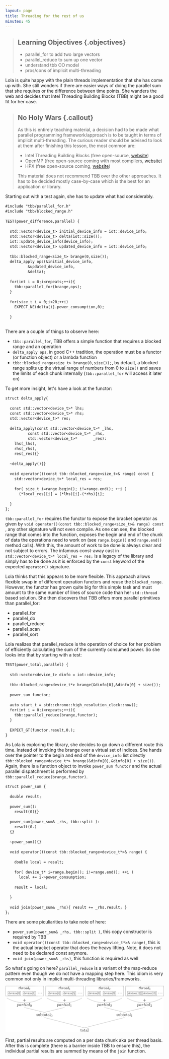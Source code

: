 ```yaml
---
layout: page
title: Threading for the rest of us
minutes: 45
---
```


> ## Learning Objectives {.objectives}
>
> * parallel_for to add two large vectors
> * parallel_reduce to sum up one vector
> * understand tbb OO model
> * pros/cons of implicit multi-threading

Lola is quite happy with the plain threads implementation that she has come up with. She still wonders if there are easier ways of doing the parallel sum that she requires or the difference between time points. She wanders the web and decides that Intel Threading Building Blocks (TBB) might be a good fit for her case.

> ## No Holy Wars {.callout}
>
> As this is entirely teaching material, a decision had to be made what parallel programming framework/approach is to be taught in terms of implicit multi-threading. The curious reader should be advised to look at them after finishing this lesson, the most common are:
> 
> * Intel Threading Building Blocks (free open-source, [website](https://www.threadingbuildingblocks.org/))
> * OpenMP (free open-source coming with most compilers, [website](https://www.openmp.org/))
> * HPX (free open-source coming, [website](http://stellar-group.org/libraries/hpx/))
>
> This material does not recommend TBB over the other approaches. It has to be decided mostly case-by-case which is the best for an application or library.


Starting out with a test again, she has to update what had considerably.

~~~~~~ {.cpp}
#include "tbb/parallel_for.h"
#include "tbb/blocked_range.h"

TEST(power_difference,parallel) {

  std::vector<device_t> initial_device_info = iot::device_info;
  std::vector<device_t> delta(iot::size());
  iot::update_device_info(device_info);
  std::vector<device_t> updated_device_info = iot::device_info;

  tbb::blocked_range<size_t> brange(0,size());
  delta_apply ops(&initial_device_info,
		  &updated_device_info,
		  &delta);
  
  for(int i = 0;i<repeats;++i){
    tbb::parallel_for(brange,ops);
  }
  
  for(size_t i = 0;i<20;++i)
    EXPECT_NE(delta[i].power_consumption,0);
  
  }
  
~~~~~~

There are a couple of things to observe here:

* `tbb::parallel_for`, TBB offers a simple function that requires a blocked range and an operation
* `delta_apply ops`, in good C++ tradition, the operation must be a functor (or function object) or a lambda function
* `tbb::blocked_range<size_t> brange(0,size());`, by default, a blocked range splits up the virtual range of numbers from 0 to `size()` and saves the limits of each chunk internally (`tbb::parallel_for` will access it later on)

To get more insight, let's have a look at the functor:

```
struct delta_apply{

  const std::vector<device_t>* lhs;
  const std::vector<device_t>* rhs;
  std::vector<device_t>* res;

  delta_apply(const std::vector<device_t>* _lhs,
	      const std::vector<device_t>* _rhs,
	      std::vector<device_t>*	   _res):
    lhs(_lhs),
    rhs(_rhs),
    res(_res){}

  ~delta_apply(){}

  void operator()(const tbb::blocked_range<size_t>& range) const {
    std::vector<device_t>* local_res = res;
    
    for( size_t i=range.begin(); i!=range.end(); ++i )
      (*local_res)[i] = (*lhs)[i]-(*rhs)[i];

  }
};
```

`tbb::parallel_for` requires the functor to expose the bracket operator as given by `void operator()(const tbb::blocked_range<size_t>& range) const `, any other signature will not even compile. As one can see, the blocked range that comes into the function, exposes the begin and end of the chunk of data the operations need to work on (see `range.begin()` and `range.end()` method calls). With this, the amount of work to be done is always clear and not subject to errors. The infamous const-away cast in `std::vector<device_t>* local_res = res;` is a legacy of the library and simply has to be done as it is enforced by the `const` keyword of the expected `operator()` signature.

Lola thinks that this appears to be more flexible. This approach allows flexible swap in of different operation functors and reuse the `blocked_range`. However, the functor has grown quite big for this simple task and must amount to the same number of lines of source code than her `std::thread` based solution. She then discovers that TBB offers more parallel primitives than parallel_for:

* parallel_for
* parallel_do
* parallel_reduce
* parallel_scan
* parallel_sort

Lola realizes that parallel_reduce is the operation of choice for her problem of efficiently calculating the sum of the currently consumed power. So she looks into that by starting with a test:

```
TEST(power_total,parallel) {

  std::vector<device_t> dinfo = iot::device_info;
  
  tbb::blocked_range<device_t*> brange(&dinfo[0],&dinfo[0] + size());

  power_sum functor;

  auto start_t = std::chrono::high_resolution_clock::now();
  for(int i = 0;i<repeats;++i){
    tbb::parallel_reduce(brange,functor);
  }

  EXPECT_GT(functor.result,0.);
}
```

As Lola is exploring the library, she decides to go down a different route this time. Instead of invoking the brange over a virtual set of indices. She hands over the pointer to the begin and end of the `device_info` list directly `tbb::blocked_range<device_t*> brange(&dinfo[0],&dinfo[0] + size())`. Again, there is a function object to invoke `power_sum functor` and the actual parallel dispatchment is performed by `tbb::parallel_reduce(brange,functor)`.

```
struct power_sum {

  double result;

  power_sum():
    result(0){}
  
  power_sum(power_sum& _rhs, tbb::split ):
    result(0.)
  {}

  ~power_sum(){}

  void operator()(const tbb::blocked_range<device_t*>& range) {
    
    double local = result;
    
    for( device_t* i=range.begin(); i!=range.end(); ++i )
      local += i->power_consumption;

    result = local;

  }

  void join(power_sum& _rhs){ result += _rhs.result; }
};
```

There are some piculiarities to take note of here:

* `power_sum(power_sum& _rhs, tbb::split )`, this copy constructor is required by TBB
* `void operator()(const tbb::blocked_range<device_t*>& range)`, this is the actual bracket operator that does the heavy lifting. Note, it does not need to be declared const anymore.
* `void join(power_sum& _rhs)`, this function is required as well

So what's going on here? `parallel_reduce` is a variant of the map-reduce pattern even though we do not have a mapping step here. This idiom is very common not only in implicit multi-threading libraries/frameworks.

![parallel reduce operation using the sum operator](figures/parallel_reduce.svg)

First, partial results are computed on a per data chunk aka per thread basis. After this is complete (there is a barrier inside TBB to ensure this), the individual partial results are summed by means of the `join` function. 
